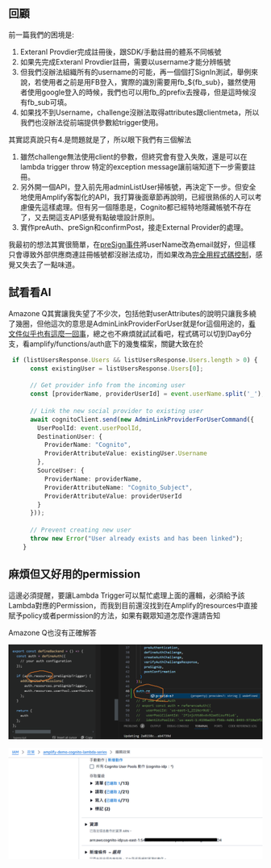 ## 回顧
前一篇我們的困境是:
1. Exteranl Provdier完成註冊後，跟SDK/手動註冊的體系不同帳號
2. 如果先完成Exteranl Provdier註冊，需要以username才能分辨帳號
3. 但我們沒辦法組織所有的username的可能，再一個個打SignIn測試，舉例來說，若使用者之前是用FB登入，實際的識別需要用fb_${fb_sub}，雖然使用者使用google登入的時候，我們也可以用fb_的prefix去搜尋，但是這時候沒有fb_sub可填。
4. 如果找不到Username，challenge沒辦法取得attributes跟clientmeta，所以我們也沒辦法從前端提供參數給trigger使用。

其實認真說只有4.是問題就是了，所以眼下我們有三個解法
1. 雖然challenge無法使用client的參數，但終究會有登入失敗，還是可以在lambda trigger throw 特定的exception message讓前端知道下一步需要註冊。
2. 另外開一個API，登入前先用adminListUser掃帳號，再決定下一步。但安全地使用Amplify客製化的API，我打算後面章節再說明，已經很熟係的人可以考慮優先這樣處理。但有另一個隱患是，Cognito都已經特地隱藏帳號不存在了，又去開這支API感覺有點破壞設計原則。
3. 實作preAuth、preSign和confirmPost，接走External Provider的處理。

我最初的想法其實很簡單，在[preSign事件](https://docs.aws.amazon.com/zh_tw/cognito/latest/developerguide/user-pool-lambda-pre-sign-up.html)將userName改為email就好，但這樣只會導致外部供應商連註冊帳號都沒辦法成功，而如果改為[完全用程式碼控制](https://docs.amplify.aws/react/build-a-backend/auth/advanced-workflows/#identity-pool-federation-3)，感覺又失去了一點味道。

## 試看看AI
Amazone Q其實讓我失望了不少次，包括他對userAttributes的說明只讓我多繞了幾圈，但他這次的意思是AdminLinkProviderForUser就是for這個用途的，[看文件似乎也有這麼一回事](https://docs.aws.amazon.com/AWSJavaScriptSDK/v3/latest/client/cognito-identity-provider/command/AdminLinkProviderForUserCommand/)，總之也不麻煩就試試看吧，程式碼可以切到Day6分支，看amplify/functions/auth底下的幾隻檔案，關鍵大致在於
```typescript
 if (listUsersResponse.Users && listUsersResponse.Users.length > 0) {
      const existingUser = listUsersResponse.Users[0];
      
      // Get provider info from the incoming user
      const [providerName, providerUserId] = event.userName.split('_');
      
      // Link the new social provider to existing user
      await cognitoClient.send(new AdminLinkProviderForUserCommand({
        UserPoolId: event.userPoolId,
        DestinationUser: {
          ProviderName: "Cognito",
          ProviderAttributeValue: existingUser.Username
        },
        SourceUser: {
          ProviderName: providerName,
          ProviderAttributeName: "Cognito_Subject",
          ProviderAttributeValue: providerUserId
        }
      }));

      // Prevent creating new user
      throw new Error("User already exists and has been linked");
    }
```

## 麻煩但又好用的permission
這邊必須提醒，要讓Lambda Trigger可以幫忙處理上面的邏輯，必須給予該Lambda對應的Permission，而我到目前還沒找到在Amplify的resources中直接賦予policy或者permission的方法，如果有觀眾知道怎麼作還請告知

Amazone Q也沒有正確解答

![Amazone Q也沒有正確解答](./resources/p1.png)



![手動給Lambda權限](./resources/p2.png)
